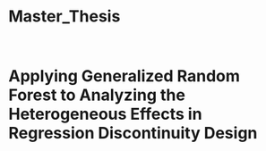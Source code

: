 # Master_Thesis

<br> Applying Generalized Random Forest to Analyzing the Heterogeneous Effects in Regression Discontinuity Design
=========
